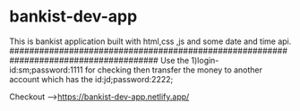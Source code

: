 # bankist-dev-app
This is bankist application built with html,css ,js and some date and time api.
######################################################################################
Use the 1)login-id:sm;password:1111 for checking then transfer the money to another account which has the id:jd;password:2222;



Checkout -->https://bankist-dev-app.netlify.app/

